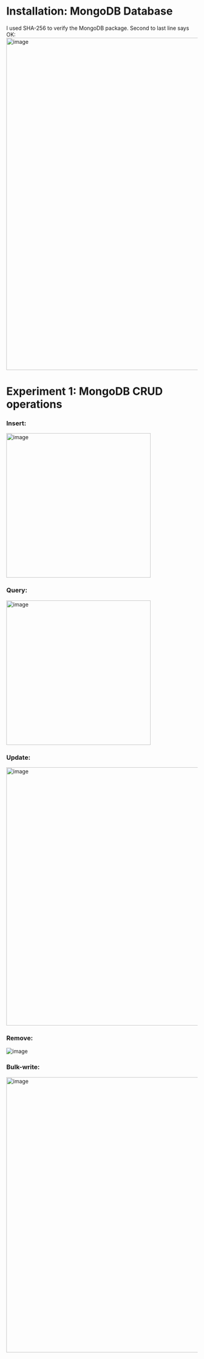 # Installation: MongoDB Database

I used SHA-256 to verify the MongoDB package. Second to last line says OK: 
<img width="874" alt="image" src="https://user-images.githubusercontent.com/50453041/133812515-49b49ae0-04e7-4869-a732-f4187d1886a3.png">

# Experiment 1: MongoDB CRUD operations

### Insert:

<img width="380" alt="image" src="https://user-images.githubusercontent.com/50453041/133889114-2b5e91a1-4553-460a-94b5-c9d21c88510e.png">

### Query:

<img width="380" alt="image" src="https://user-images.githubusercontent.com/50453041/133889334-44d6314b-6dec-4628-9c6e-f46bb0588846.png">

### Update:

<img width="679" alt="image" src="https://user-images.githubusercontent.com/50453041/133889491-3e59a905-7202-4805-950b-a72df82e0baf.png">

### Remove:

![image](https://user-images.githubusercontent.com/50453041/133889586-d62a8cf2-2dee-4aef-b17d-7d09d2518df2.png)

### Bulk-write:


<img width="724" alt="image" src="https://user-images.githubusercontent.com/50453041/133889737-6173c128-facb-450e-af45-06079e29ec0b.png">

